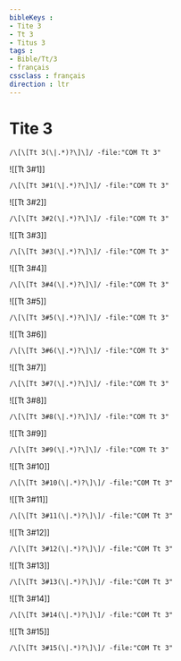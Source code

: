 ```yaml
---
bibleKeys : 
- Tite 3
- Tt 3
- Titus 3
tags : 
- Bible/Tt/3
- français
cssclass : français
direction : ltr
---
```


# Tite 3

```query
/\[\[Tt 3(\|.*)?\]\]/ -file:"COM Tt 3"
```



![[Tt 3#1]]

```query
/\[\[Tt 3#1(\|.*)?\]\]/ -file:"COM Tt 3"
```

![[Tt 3#2]]

```query
/\[\[Tt 3#2(\|.*)?\]\]/ -file:"COM Tt 3"
```

![[Tt 3#3]]

```query
/\[\[Tt 3#3(\|.*)?\]\]/ -file:"COM Tt 3"
```

![[Tt 3#4]]

```query
/\[\[Tt 3#4(\|.*)?\]\]/ -file:"COM Tt 3"
```

![[Tt 3#5]]

```query
/\[\[Tt 3#5(\|.*)?\]\]/ -file:"COM Tt 3"
```

![[Tt 3#6]]

```query
/\[\[Tt 3#6(\|.*)?\]\]/ -file:"COM Tt 3"
```

![[Tt 3#7]]

```query
/\[\[Tt 3#7(\|.*)?\]\]/ -file:"COM Tt 3"
```

![[Tt 3#8]]

```query
/\[\[Tt 3#8(\|.*)?\]\]/ -file:"COM Tt 3"
```

![[Tt 3#9]]

```query
/\[\[Tt 3#9(\|.*)?\]\]/ -file:"COM Tt 3"
```

![[Tt 3#10]]

```query
/\[\[Tt 3#10(\|.*)?\]\]/ -file:"COM Tt 3"
```

![[Tt 3#11]]

```query
/\[\[Tt 3#11(\|.*)?\]\]/ -file:"COM Tt 3"
```

![[Tt 3#12]]

```query
/\[\[Tt 3#12(\|.*)?\]\]/ -file:"COM Tt 3"
```

![[Tt 3#13]]

```query
/\[\[Tt 3#13(\|.*)?\]\]/ -file:"COM Tt 3"
```

![[Tt 3#14]]

```query
/\[\[Tt 3#14(\|.*)?\]\]/ -file:"COM Tt 3"
```

![[Tt 3#15]]

```query
/\[\[Tt 3#15(\|.*)?\]\]/ -file:"COM Tt 3"
```

